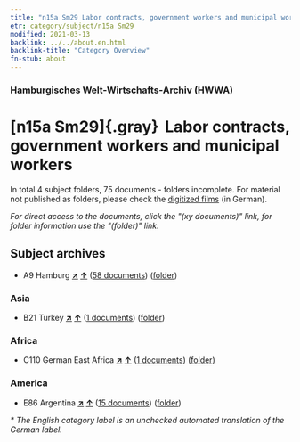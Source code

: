 ```yaml
---
title: "n15a Sm29 Labor contracts, government workers and municipal workers"
etr: category/subject/n15a Sm29
modified: 2021-03-13
backlink: ../../about.en.html
backlink-title: "Category Overview"
fn-stub: about
---
```


### Hamburgisches Welt-Wirtschafts-Archiv (HWWA)
# [n15a Sm29]{.gray}&#8201; Labor contracts, government workers and municipal workers&#160; 





In total 4 subject folders, 75 documents - folders incomplete.
For material not published as folders, please check the [digitized films](/film/h1_sh) (in German).

_For direct access to the documents, click the "(xy documents)" link, for folder information use the "(folder)" link._

## Subject archives


- A9 Hamburg [**&nearr;**](../../../geo/i/140905/about.en.html "Hamburg (all folders)") [**&uarr;**](../../../geo/about.en.html#A9 "Country category system") (<a href="https://pm20.zbw.eu/dfgview/sh/140905,145235" title="about: Hamburg : Labor contracts, government workers and municipal workers" target="_blank">58 documents</a>) ([folder](../../../../folder/sh/1409xx/140905/1452xx/145235/about.en.html))

### Asia

- B21 Turkey [**&nearr;**](../../../geo/i/141111/about.en.html "Turkey (all folders)") [**&uarr;**](../../../geo/about.en.html#B21 "Country category system") (<a href="https://pm20.zbw.eu/dfgview/sh/141111,145235" title="about: Turkey : Labor contracts, government workers and municipal workers" target="_blank">1 documents</a>) ([folder](../../../../folder/sh/1411xx/141111/1452xx/145235/about.en.html))

### Africa

- C110 German East Africa [**&nearr;**](../../../geo/i/141471/about.en.html "German East Africa (all folders)") [**&uarr;**](../../../geo/about.en.html#C110 "Country category system") (<a href="https://pm20.zbw.eu/dfgview/sh/141471,145235" title="about: German East Africa : Labor contracts, government workers and municipal workers" target="_blank">1 documents</a>) ([folder](../../../../folder/sh/1414xx/141471/1452xx/145235/about.en.html))

### America

- E86 Argentina [**&nearr;**](../../../geo/i/141692/about.en.html "Argentina (all folders)") [**&uarr;**](../../../geo/about.en.html#E86 "Country category system") (<a href="https://pm20.zbw.eu/dfgview/sh/141692,145235" title="about: Argentina : Labor contracts, government workers and municipal workers" target="_blank">15 documents</a>) ([folder](../../../../folder/sh/1416xx/141692/1452xx/145235/about.en.html))


_* The English category label is an unchecked automated translation of the German label._

